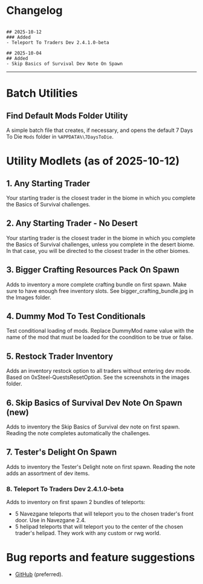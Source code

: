 # Changelog

```

## 2025-10-12
### Added
- Teleport To Traders Dev 2.4.1.0-beta

## 2025-10-04
## Added 
- Skip Basics of Survival Dev Note On Spawn
```
<hr>

# Batch Utilities

## Find Default Mods Folder Utility

A simple batch file that creates, if necessary, and opens the default 7 Days To Die `Mods` folder in `%APPDATA%\7DaysToDie`.

# Utility Modlets (as of 2025-10-12)

## 1. Any Starting Trader 

Your starting trader is the closest trader in the biome in which you complete the Basics of Survival challenges.

## 2. Any Starting Trader - No Desert

Your starting trader is the closest trader in the biome in which you complete the Basics of Survival challenges, unless you complete in the desert biome. In that case, you will be directed to the closest trader in the other biomes.

## 3. Bigger Crafting Resources Pack On Spawn

Adds to inventory a more complete crafting bundle on first spawn. Make sure to have enough free inventory slots. See bigger_crafting_bundle.jpg in the Images folder.

## 4. Dummy Mod To Test Conditionals

Test conditional loading of mods. Replace DummyMod name value with the name of the mod that must be loaded for the coondition to be true or false.

## 5. Restock Trader Inventory

Adds an inventory restock option to all traders without entering dev mode. Based on 0xSteel-QuestsResetOption. See the screenshots in the images folder.

## 6. Skip Basics of Survival Dev Note On Spawn (new)

Adds to inventory the Skip Basics of Survival dev note on first spawn. Reading the note completes automatically the challenges.

## 7. Tester's Delight On Spawn

Adds to inventory the Tester's Delight note on first spawn. Reading the note adds an assortment of dev items.

### 8. Teleport To Traders Dev 2.4.1.0-beta

Adds to inventory on first spawn 2 bundles of teleports:

- 5 Navezgane teleports that will teleport you to the chosen trader's front door. Use in Navezgane 2.4.
- 5 helipad teleports that will teleport you to the center of the chosen trader's helipad. They work with any custom or rwg world.

# Bug reports and feature suggestions

- [GitHub](https://github.com/flatlanderone/flatlander-releases/issues) (preferred).

